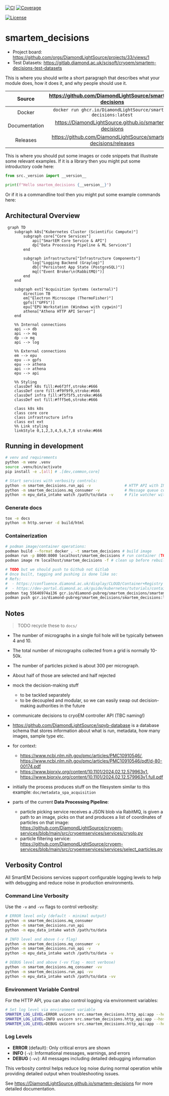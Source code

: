 [![CI](https://github.com/DiamondLightSource/smartem-decisions/actions/workflows/ci.yml/badge.svg)](https://github.com/DiamondLightSource/smartem-decisions/actions/workflows/ci.yml)
[![Coverage](https://codecov.io/gh/DiamondLightSource/smartem-decisions/branch/main/graph/badge.svg)](https://codecov.io/gh/DiamondLightSource/smartem-decisions)

[![License](https://img.shields.io/badge/License-Apache%202.0-blue.svg)](https://opensource.org/licenses/Apache-2.0)

# smartem_decisions

- Project board: <https://github.com/orgs/DiamondLightSource/projects/33/views/1>
- Test Datasets: https://gitlab.diamond.ac.uk/scisoft/cryoem/smartem-decisions-test-datasets

This is where you should write a short paragraph that describes what your module does,
how it does it, and why people should use it.

Source          | <https://github.com/DiamondLightSource/smartem-decisions>
:---:           | :---:
Docker          | `docker run ghcr.io/DiamondLightSource/smartem-decisions:latest`
Documentation   | <https://DiamondLightSource.github.io/smartem-decisions>
Releases        | <https://github.com/DiamondLightSource/smartem-decisions/releases>

This is where you should put some images or code snippets that illustrate
some relevant examples. If it is a library then you might put some
introductory code here:

```python
from src._version import __version__

print(f"Hello smartem_decisions {__version__}")
```

Or if it is a commandline tool then you might put some example commands here:

## Architectural Overview

```mermaid
 graph TD
    subgraph k8s["Kubernetes Cluster (Scientific Compute)"]
        subgraph core["Core Services"]
            api["SmartEM Core Service & API"]
            dp["Data Processing Pipeline & ML Services"]
        end

        subgraph infrastructure["Infrastructure Components"]
            log["Logging Backend (Graylog)"]
            db[("Persistent App State (PostgreSQL)")]
            mq[("Event Broker\n(RabbitMQ)")]
        end
    end

    subgraph ext["Acquisition Systems (external)"]
        direction TB
        em["Electron Microscope (ThermoFisher)"]
        gpfs[("GPFS")]
        epu["EPU Workstation (Windows with cygwin)"]
        athena["Athena HTTP API Server"]
    end

    %% Internal connections
    api --> db
    api --> mq
    dp --> mq
    api --> log

    %% External connections
    em --> epu
    epu --> gpfs
    epu --> athena
    api --> athena
    epu --> api

    %% Styling
    classDef k8s fill:#e6f3ff,stroke:#666
    classDef core fill:#f9f9f9,stroke:#666
    classDef infra fill:#f5f5f5,stroke:#666
    classDef ext fill:#fff5e6,stroke:#666

    class k8s k8s
    class core core
    class infrastructure infra
    class ext ext
    %% Link styling
    linkStyle 0,1,2,3,4,5,6,7,8 stroke:#666
```


## Running in development

```bash
# venv and requirements
python -m venv .venv
source .venv/bin/activate
pip install -e .[all] # .[dev,common,core]

# Start services with verbosity controls:
python -m smartem_decisions.run_api -v               # HTTP API with INFO logging
python -m smartem_decisions.mq_consumer -v           # Message queue consumer with INFO logging  
python -m epu_data_intake watch /path/to/data -v     # File watcher with INFO logging
```


### Generate docs

```sh
tox -e docs
python -m http.server -d build/html
```


### Containerization

```bash
# podman image/container operations:
podman build --format docker . -t smartem_decisions # build image
podman run -p 8000:8000 localhost/smartem_decisions # run container (TODO debug Postgres connection)
podman image rm localhost/smartem_decisions -f # clean up before rebuild

# TODO but we should push to Github not Gitlab
# Once built, tagging and pushing is done like so:
# Refs:
#  - https://confluence.diamond.ac.uk/display/CLOUD/Container+Registry
#  - https://dev-portal.diamond.ac.uk/guide/kubernetes/tutorials/containers/
podman tag 55646974a136 gcr.io/diamond-pubreg/smartem_decisions/smartem_decisions:latest
podman push gcr.io/diamond-pubreg/smartem_decisions/smartem_decisions:latest
```


## Notes

> TODO recycle these to `docs/`

- The number of micrographs in a single foil hole will be typically between 4 and 10.
- The total number of micrographs collected from a grid is normally 10-50k.
- The number of particles picked is about 300 per micrograph.
- About half of those are selected and half rejected

- mock the decision-making stuff
  - to be tackled separately
  - to be decoupled and modular, so we can easily swap out decision-making authorities in the future
- communicate decisions to cryoEM controller API (TBC naming!)
- https://github.com/DiamondLightSource/ispyb-database is a database schema that stores information about 
  what is run, metadata, how many images, sample type etc.
- for context:
  - https://www.ncbi.nlm.nih.gov/pmc/articles/PMC10910546/,
    https://www.ncbi.nlm.nih.gov/pmc/articles/PMC10910546/pdf/d-80-00174.pdf
  - https://www.biorxiv.org/content/10.1101/2024.02.12.579963v1,
    https://www.biorxiv.org/content/10.1101/2024.02.12.579963v1.full.pdf
- initially the process produces stuff on the filesystem similar to this example: `doc/metadata_spa_acquisition`
- parts of the current **Data Processing Pipeline**:
  - particle picking service receives a JSON blob via RabitMQ, is given a path to an image, picks on that and produces
    a list of coordinates of particles on that image:
    https://github.com/DiamondLightSource/cryoem-services/blob/main/src/cryoemservices/services/cryolo.py
  - particle filtering service: https://github.com/DiamondLightSource/cryoem-services/blob/main/src/cryoemservices/services/select_particles.py


## Verbosity Control

All SmartEM Decisions services support configurable logging levels to help with debugging and reduce noise in production environments.

### Command Line Verbosity

Use the `-v` and `-vv` flags to control verbosity:

```bash
# ERROR level only (default - minimal output)
python -m smartem_decisions.mq_consumer
python -m smartem_decisions.run_api  
python -m epu_data_intake watch /path/to/data

# INFO level and above (-v flag)
python -m smartem_decisions.mq_consumer -v
python -m smartem_decisions.run_api -v
python -m epu_data_intake watch /path/to/data -v

# DEBUG level and above (-vv flag - most verbose)
python -m smartem_decisions.mq_consumer -vv
python -m smartem_decisions.run_api -vv
python -m epu_data_intake watch /path/to/data -vv
```

### Environment Variable Control

For the HTTP API, you can also control logging via environment variables:

```bash
# Set log level via environment variable
SMARTEM_LOG_LEVEL=ERROR uvicorn src.smartem_decisions.http_api:app --host 0.0.0.0 --port 8000
SMARTEM_LOG_LEVEL=INFO uvicorn src.smartem_decisions.http_api:app --host 0.0.0.0 --port 8000
SMARTEM_LOG_LEVEL=DEBUG uvicorn src.smartem_decisions.http_api:app --host 0.0.0.0 --port 8000
```

### Log Levels

- **ERROR** (default): Only critical errors are shown
- **INFO** (`-v`): Informational messages, warnings, and errors
- **DEBUG** (`-vv`): All messages including detailed debugging information

This verbosity control helps reduce log noise during normal operation while providing detailed output when troubleshooting issues.

<!-- README only content. Anything below this line won't be included in index.md -->

See https://DiamondLightSource.github.io/smartem-decisions for more detailed documentation.
